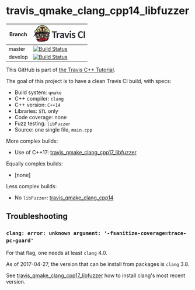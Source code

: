 # travis_qmake_clang_cpp14_libfuzzer

Branch|[![Travis CI logo](TravisCI.png)](https://travis-ci.org)
---|---
master|[![Build Status](https://travis-ci.org/richelbilderbeek/travis_qmake_clang_cpp14_libfuzzer.svg?branch=master)](https://travis-ci.org/richelbilderbeek/travis_qmake_clang_cpp14_libfuzzer)
develop|[![Build Status](https://travis-ci.org/richelbilderbeek/travis_qmake_clang_cpp14_libfuzzer.svg?branch=develop)](https://travis-ci.org/richelbilderbeek/travis_qmake_clang_cpp14_libfuzzer)

This GitHub is part of [the Travis C++ Tutorial](https://github.com/richelbilderbeek/travis_cpp_tutorial).

The goal of this project is to have a clean Travis CI build, with specs:
 * Build system: `qmake`
 * C++ compiler: `clang`
 * C++ version: `C++14`
 * Libraries: `STL` only
 * Code coverage: none
 * Fuzz testing: `libFuzzer`
 * Source: one single file, `main.cpp`

More complex builds:

 * Use of C++17: [travis_qmake_clang_cpp17_libfuzzer](https://www.github.com/richelbilderbeek/travis_qmake_clang_cpp17_libfuzzer)

Equally complex builds:

 * [none]


Less complex builds:

 * No `libFuzzer`: [travis_qmake_clang_cpp14](https://www.github.com/richelbilderbeek/travis_qmake_clang_cpp14)

## Troubleshooting

### `clang: error: unknown argument: '-fsanitize-coverage=trace-pc-guard'`

For that flag, one needs at least `clang` 4.0.

As of 2017-04-27, the version that can be install from packages is `clang` 3.8.

See [travis_qmake_clang_cpp17_libfuzzer](https://www.github.com/richelbilderbeek/travis_qmake_clang_cpp17_libfuzzer) 
how to install clang's most recent version.
